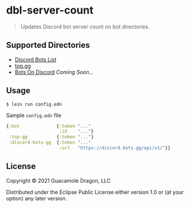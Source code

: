 # dbl-server-count
> Updates Discord bot server count on bot directories.

## Supported Directories

* [Discord Bots List](https://discordbots.org/)
* [top.gg](https://top.gg/)
* [Bots On Discord](https://bots.ondiscord.xyz) _Coming Soon..._

## Usage

    $ lein run config.edn

Sample `config.edn` file

```clojure
{:bot              {:token "..."
                    :id    "..."}
 :top-gg           {:token "..."}
 :discord-bots-gg  {:token "..."
                    :url   "https://discord.bots.gg/api/v1/"}}
```

## License

Copyright © 2021 Guacamole Dragon, LLC

Distributed under the Eclipse Public License either version 1.0 or (at
your option) any later version.
